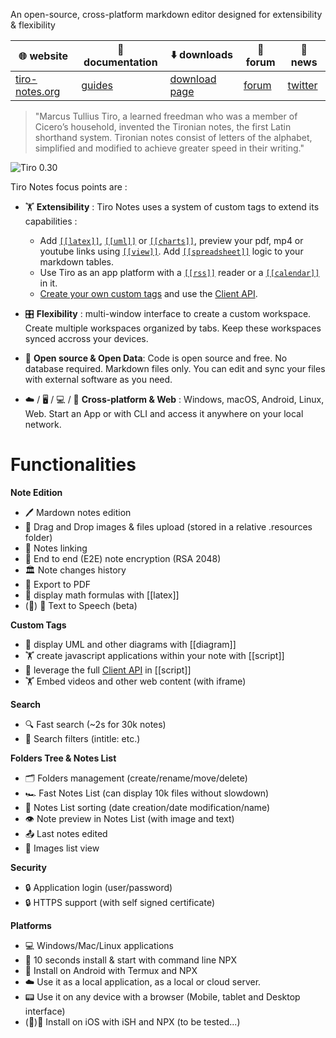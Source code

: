 An open-source, cross-platform markdown editor designed for extensibility & flexibility

🌐 website| 📘 documentation| ⬇️ downloads| 💬 forum | 📢 news|
-|-|-|-|-
[tiro-notes.org](https://dotgreg.github.io/tiro-notes)|[guides](https://dotgreg.github.io/tiro-notes/#/guide-custom-tags)|[download page](https://dotgreg.github.io/tiro-notes/#/downloads)|[forum](https://github.com/dotgreg/tiro-notes/discussions)|[twitter](https://twitter.com/NotesTiro)|


>"Marcus Tullius Tiro, a learned freedman who was a member of Cicero’s household, invented the Tironian notes, the first Latin shorthand system.
Tironian notes consist of letters of the alphabet, simplified and modified to achieve greater speed in their writing."

![Tiro 0.30](https://user-images.githubusercontent.com/2981891/171833721-2acdc59d-8c21-4280-bd62-a78023731c22.png)

Tiro Notes focus points are : 

- 🏋 **Extensibility** : Tiro Notes uses a system of custom tags to extend its capabilities :
  - Add [```[[latex]]```](https://dotgreg.github.io/tiro-notes/#/custom-tags?id=latex), [```[[uml]]```](https://dotgreg.github.io/tiro-notes/#/custom-tags?id=mermaid) or [```[[charts]]```](https://dotgreg.github.io/tiro-notes/#/custom-tags?id=mermaid), preview your pdf, mp4 or youtube links using [```[[view]]```](https://dotgreg.github.io/tiro-notes/#/custom-tags?id=view). Add [```[[spreadsheet]]```](https://dotgreg.github.io/tiro-notes/#/custom-tags?id=spreadsheet) logic to your markdown tables.
  - Use Tiro as an app platform with a [```[[rss]]```](https://dotgreg.github.io/tiro-notes/#/custom-tags?id=rss) reader or a [```[[calendar]]```](https://dotgreg.github.io/tiro-notes/#/custom-tags?id=calendar) in it.
  - [Create your own custom tags](https://dotgreg.github.io/tiro-notes/#/guide-custom-tags) and use the [Client API](https://dotgreg.github.io/tiro-notes/#/guide-custom-tags?id=using-tiro-client-api).

- 🎛️ **Flexibility** : multi-window interface to create a custom workspace. Create multiple workspaces organized by tabs. Keep these workspaces synced accross your devices.

- 👑 **Open source & Open Data**: Code is open source and free. No database required. Markdown files only. You can edit and sync your files with external software as you need.

- ☁️ / 🖥️ /  💻 / 📱 **Cross-platform & Web** : Windows, macOS, Android, Linux, Web. Start an App or with CLI and access it anywhere on your local network. 



# Functionalities
  
**Note Edition**
- 🖊️ Mardown notes edition
- 🌄 Drag and Drop images & files upload (stored in a relative .resources folder)
- 🔗 Notes linking
- 🔑 End to end (E2E) note encryption (RSA 2048)
- 🏛 Note changes history
- 📄 Export to PDF
- 💱 display math formulas with [[latex]] 
- (🔧) 💬 Text to Speech (beta)

**Custom Tags**
- 🧬 display UML and other diagrams with [[diagram]] 
- 🏋 create javascript applications within your note with [[script]] 
- 🧬 leverage the full [Client API](guide-custom-tags?id=using-tiro-client-api) in [[script]]
- 🏋 Embed videos and other web content (with iframe)

**Search**
- 🔍 Fast search (~2s for 30k notes)
- 🔬 Search filters (intitle: etc.)

**Folders Tree & Notes List**
- 🗂️ Folders management (create/rename/move/delete)
- 🏎️ Fast Notes List (can display 10k files without slowdown)
- 🧮 Notes List sorting (date creation/date modification/name)
- 👁️ Note preview in Notes List (with image and text)
- 📤 Last notes edited
- 🌄 Images list view

**Security**
- 🔒 Application login (user/password)
- 🔒 HTTPS support (with self signed certificate)

**Platforms**
- 💻 Windows/Mac/Linux applications
- 🥷 10 seconds install & start with command line NPX 
- 📱 Install on Android with Termux and NPX
- ☁️ Use it as a local application, as a local or cloud server.
- 📟 Use it on any device with a browser (Mobile, tablet and Desktop interface)
- (🔧)📱 Install on iOS with iSH and NPX (to be tested...)
